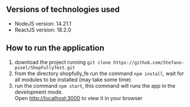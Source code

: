 ## Versions of technologies used

- NodeJS version: 14.21.1
- ReactJS version: 18.2.0

## How to run the application

1. download the project running `git clone https://github.com/Stefano-pixel/ShopFullyTest.git`
2. from the directory shopfully_fe run the command `npm install`, wait for all modules to be installed (may take some time)
3. run the command `npm start`, this command will runs the app in the development mode.\
   Open [http://localhost:3000](http://localhost:3000) to view it in your browser
